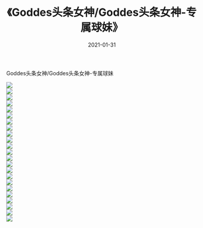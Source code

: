 ﻿---
layout: post
title:  《Goddes头条女神/Goddes头条女神-专属球妹》
date:   2021-01-31
img: http://img.660000.xyz/Sharelink/网络美图/2021/Goddes头条女神/Goddes头条女神-专属球妹/000.jpg
categories: [美女, 清纯, 唯美]
---

Goddes头条女神/Goddes头条女神-专属球妹

 ![](http://img.660000.xyz/Sharelink/网络美图/2021/Goddes头条女神/Goddes头条女神-专属球妹/001.jpg) <br>![](http://img.660000.xyz/Sharelink/网络美图/2021/Goddes头条女神/Goddes头条女神-专属球妹/002.jpg) <br>![](http://img.660000.xyz/Sharelink/网络美图/2021/Goddes头条女神/Goddes头条女神-专属球妹/003.jpg) <br>![](http://img.660000.xyz/Sharelink/网络美图/2021/Goddes头条女神/Goddes头条女神-专属球妹/004.jpg) <br>![](http://img.660000.xyz/Sharelink/网络美图/2021/Goddes头条女神/Goddes头条女神-专属球妹/005.jpg) <br>![](http://img.660000.xyz/Sharelink/网络美图/2021/Goddes头条女神/Goddes头条女神-专属球妹/006.jpg) <br>![](http://img.660000.xyz/Sharelink/网络美图/2021/Goddes头条女神/Goddes头条女神-专属球妹/007.jpg) <br>![](http://img.660000.xyz/Sharelink/网络美图/2021/Goddes头条女神/Goddes头条女神-专属球妹/008.jpg) <br>![](http://img.660000.xyz/Sharelink/网络美图/2021/Goddes头条女神/Goddes头条女神-专属球妹/009.jpg) <br>![](http://img.660000.xyz/Sharelink/网络美图/2021/Goddes头条女神/Goddes头条女神-专属球妹/010.jpg) <br>![](http://img.660000.xyz/Sharelink/网络美图/2021/Goddes头条女神/Goddes头条女神-专属球妹/011.jpg) <br>![](http://img.660000.xyz/Sharelink/网络美图/2021/Goddes头条女神/Goddes头条女神-专属球妹/012.jpg) <br>![](http://img.660000.xyz/Sharelink/网络美图/2021/Goddes头条女神/Goddes头条女神-专属球妹/013.jpg) <br>![](http://img.660000.xyz/Sharelink/网络美图/2021/Goddes头条女神/Goddes头条女神-专属球妹/014.jpg) <br>![](http://img.660000.xyz/Sharelink/网络美图/2021/Goddes头条女神/Goddes头条女神-专属球妹/015.jpg) <br>![](http://img.660000.xyz/Sharelink/网络美图/2021/Goddes头条女神/Goddes头条女神-专属球妹/016.jpg) <br>![](http://img.660000.xyz/Sharelink/网络美图/2021/Goddes头条女神/Goddes头条女神-专属球妹/017.jpg) <br>![](http://img.660000.xyz/Sharelink/网络美图/2021/Goddes头条女神/Goddes头条女神-专属球妹/018.jpg) <br>![](http://img.660000.xyz/Sharelink/网络美图/2021/Goddes头条女神/Goddes头条女神-专属球妹/019.jpg) <br>![](http://img.660000.xyz/Sharelink/网络美图/2021/Goddes头条女神/Goddes头条女神-专属球妹/020.jpg) <br>![](http://img.660000.xyz/Sharelink/网络美图/2021/Goddes头条女神/Goddes头条女神-专属球妹/021.jpg) <br>![](http://img.660000.xyz/Sharelink/网络美图/2021/Goddes头条女神/Goddes头条女神-专属球妹/022.jpg) <br>![](http://img.660000.xyz/Sharelink/网络美图/2021/Goddes头条女神/Goddes头条女神-专属球妹/023.jpg) <br>